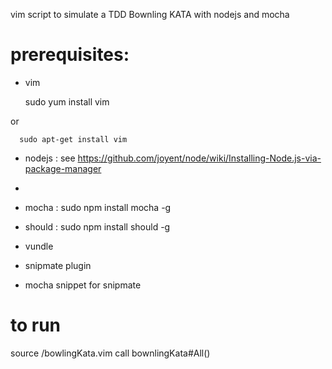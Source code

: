 vim script to simulate a TDD Bownling KATA with nodejs and mocha

# prerequisites:

   - vim
      
      sudo yum install vim

   or
   
      sudo apt-get install vim


   - nodejs  : see https://github.com/joyent/node/wiki/Installing-Node.js-via-package-manager
   - 
   - mocha   : sudo npm install mocha -g
   - should  : sudo npm install should -g
   
   - vundle
   - snipmate plugin
   - mocha snippet for snipmate
   
# to run
   source <path>/bowlingKata.vim
   call bownlingKata#All()



